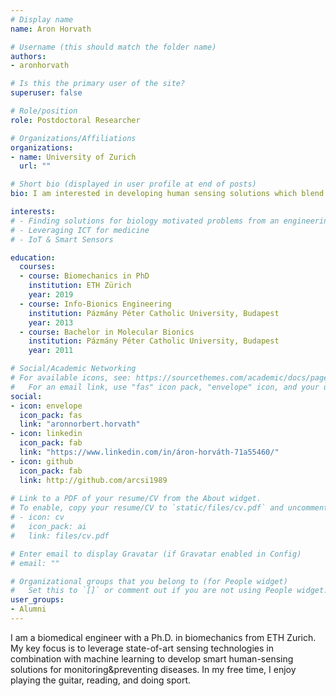 ```yaml
---
# Display name
name: Aron Horvath

# Username (this should match the folder name)
authors:
- aronhorvath

# Is this the primary user of the site?
superuser: false

# Role/position
role: Postdoctoral Researcher

# Organizations/Affiliations
organizations:
- name: University of Zurich
  url: ""

# Short bio (displayed in user profile at end of posts)
bio: I am interested in developing human sensing solutions which blend into our life without disrupting the daily routines and thereby provide continuous health tracking for disease monitoring and prevention. 

interests:
# - Finding solutions for biology motivated problems from an engineering point of view
# - Leveraging ICT for medicine 
# - IoT & Smart Sensors

education:
  courses:
  - course: Biomechanics in PhD
    institution: ETH Zürich
    year: 2019
  - course: Info-Bionics Engineering
    institution: Pázmány Péter Catholic University, Budapest
    year: 2013
  - course: Bachelor in Molecular Bionics
    institution: Pázmány Péter Catholic University, Budapest
    year: 2011

# Social/Academic Networking
# For available icons, see: https://sourcethemes.com/academic/docs/page-builder/#icons
#   For an email link, use "fas" icon pack, "envelope" icon, and your uzh email up to before the '@'.
social:
- icon: envelope
  icon_pack: fas
  link: "aronnorbert.horvath"
- icon: linkedin
  icon_pack: fab
  link: "https://www.linkedin.com/in/áron-horváth-71a55460/"
- icon: github
  icon_pack: fab
  link: http://github.com/arcsi1989
  
# Link to a PDF of your resume/CV from the About widget.
# To enable, copy your resume/CV to `static/files/cv.pdf` and uncomment the lines below.
# - icon: cv
#   icon_pack: ai
#   link: files/cv.pdf

# Enter email to display Gravatar (if Gravatar enabled in Config)
# email: ""

# Organizational groups that you belong to (for People widget)
#   Set this to `[]` or comment out if you are not using People widget.
user_groups:
- Alumni
---
```


I am a biomedical engineer with a Ph.D. in biomechanics from ETH Zurich. My key focus is to leverage state-of-art sensing technologies in combination with machine learning to develop smart human-sensing solutions for monitoring&preventing diseases. In my free time, I enjoy playing the guitar, reading, and doing sport.
